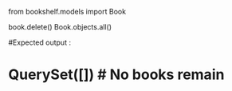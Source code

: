 from bookshelf.models import Book

book.delete()
Book.objects.all()

#Expected output :
# QuerySet([])  # No books remain